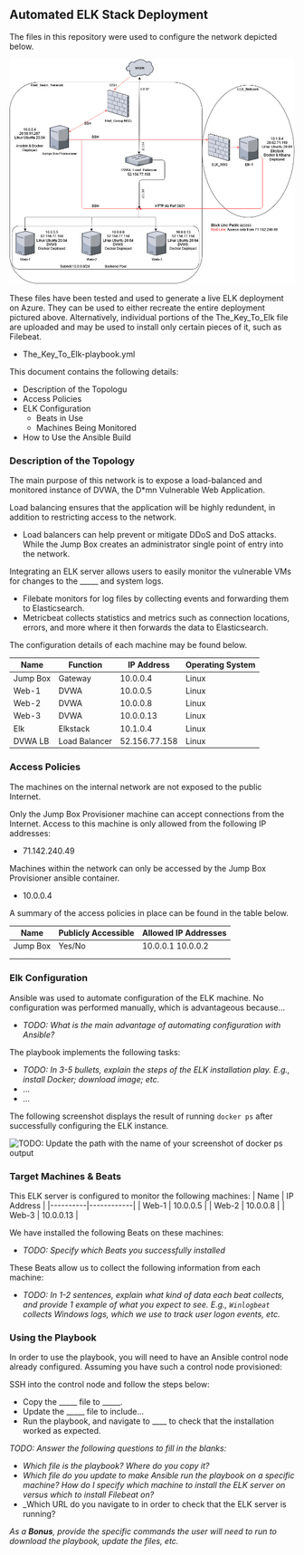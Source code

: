 ## Automated ELK Stack Deployment

The files in this repository were used to configure the network depicted below.

![TODO: Update the path with the name of your diagram](https://github.com/trevorkey/TheKeyToElk/blob/master/Diagrams/KeyToElk_Diagram.jpg)

These files have been tested and used to generate a live ELK deployment on Azure. They can be used to either recreate the entire deployment pictured above. Alternatively, individual portions of the The_Key_To_Elk file are uploaded and may be used to install only certain pieces of it, such as Filebeat.

  - The_Key_To_Elk-playbook.yml

This document contains the following details:
- Description of the Topologu
- Access Policies
- ELK Configuration
  - Beats in Use
  - Machines Being Monitored
- How to Use the Ansible Build


### Description of the Topology

The main purpose of this network is to expose a load-balanced and monitored instance of DVWA, the D*mn Vulnerable Web Application.

Load balancing ensures that the application will be highly redundent, in addition to restricting access to the network.
- Load balancers can help prevent or mitigate DDoS and DoS attacks. While the Jump Box creates an administrator single point of entry into the network. 

Integrating an ELK server allows users to easily monitor the vulnerable VMs for changes to the _____ and system logs.
- Filebate monitors for log files by collecting events and forwarding them to Elasticsearch. 
- Metricbeat collects statistics and metrics such as connection locations, errors, and more where it then forwards the data to Elasticsearch. 

The configuration details of each machine may be found below.

| Name     | Function      | IP Address      | Operating System |
|----------|---------------|-----------------|------------------|
| Jump Box | Gateway       | 10.0.0.4        | Linux            |
| Web-1    | DVWA          | 10.0.0.5        | Linux            |
| Web-2    | DVWA          | 10.0.0.8        | Linux            |
| Web-3    | DVWA          | 10.0.0.13       | Linux            |
| Elk      | Elkstack      | 10.1.0.4        | Linux            |
| DVWA LB  | Load Balancer | 52.156.77.158   | Linux            |

### Access Policies

The machines on the internal network are not exposed to the public Internet. 

Only the Jump Box Provisioner machine can accept connections from the Internet. Access to this machine is only allowed from the following IP addresses:
- 71.142.240.49

Machines within the network can only be accessed by the Jump Box Provisioner ansible container.
- 10.0.0.4

A summary of the access policies in place can be found in the table below.

| Name     | Publicly Accessible | Allowed IP Addresses |
|----------|---------------------|----------------------|
| Jump Box | Yes/No              | 10.0.0.1 10.0.0.2    |
|          |                     |                      |
|          |                     |                      |

### Elk Configuration

Ansible was used to automate configuration of the ELK machine. No configuration was performed manually, which is advantageous because...
- _TODO: What is the main advantage of automating configuration with Ansible?_

The playbook implements the following tasks:
- _TODO: In 3-5 bullets, explain the steps of the ELK installation play. E.g., install Docker; download image; etc._
- ...
- ...

The following screenshot displays the result of running `docker ps` after successfully configuring the ELK instance.

![TODO: Update the path with the name of your screenshot of docker ps output](Images/docker_ps_output.png)

### Target Machines & Beats
This ELK server is configured to monitor the following machines:
| Name     | IP Address |
|----------|------------|
| Web-1    | 10.0.0.5   |
| Web-2    | 10.0.0.8   |
| Web-3    | 10.0.0.13  |

We have installed the following Beats on these machines:
- _TODO: Specify which Beats you successfully installed_

These Beats allow us to collect the following information from each machine:
- _TODO: In 1-2 sentences, explain what kind of data each beat collects, and provide 1 example of what you expect to see. E.g., `Winlogbeat` collects Windows logs, which we use to track user logon events, etc._

### Using the Playbook
In order to use the playbook, you will need to have an Ansible control node already configured. Assuming you have such a control node provisioned: 

SSH into the control node and follow the steps below:
- Copy the _____ file to _____.
- Update the _____ file to include...
- Run the playbook, and navigate to ____ to check that the installation worked as expected.

_TODO: Answer the following questions to fill in the blanks:_
- _Which file is the playbook? Where do you copy it?_
- _Which file do you update to make Ansible run the playbook on a specific machine? How do I specify which machine to install the ELK server on versus which to install Filebeat on?_
- _Which URL do you navigate to in order to check that the ELK server is running?

_As a **Bonus**, provide the specific commands the user will need to run to download the playbook, update the files, etc._
